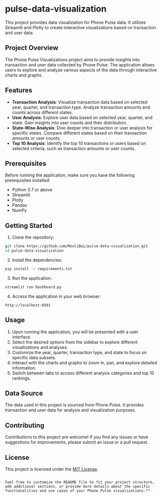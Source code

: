 # pulse-data-visualization

This project provides data visualization for Phone Pulse data. It utilizes Streamlit and Plotly to create interactive visualizations based on transaction and user data.

## Project Overview

The Phone Pulse Visualizations project aims to provide insights into transaction and user data collected by Phone Pulse. The application allows users to explore and analyze various aspects of the data through interactive charts and graphs.

## Features

- **Transaction Analysis**: Visualize transaction data based on selected year, quarter, and transaction type. Analyze transaction amounts and counts across different states.
- **User Analysis**: Explore user data based on selected year, quarter, and state. Gain insights into user counts and their distribution.
- **State-Wise Analysis**: Dive deeper into transaction or user analysis for specific states. Compare different states based on their transaction amounts or user counts.
- **Top 10 Analysis**: Identify the top 10 transactions or users based on selected criteria, such as transaction amounts or user counts.

## Prerequisites

Before running the application, make sure you have the following prerequisites installed:

- Python 3.7 or above
- Streamlit
- Plotly
- Pandas
- NumPy

## Getting Started

1. Clone the repository:

```bash
git clone https://github.com/MouliBai/pulse-data-visualization.git
cd pulse-data-visualization
```

2. Install the dependencies:

```bash
pip install -r requirements.txt
```

3. Run the application:

```bash
streamlit run Dashboard.py
```

4. Access the application in your web browser:

```plaintext
http://localhost:8501
```

## Usage

1. Upon running the application, you will be presented with a user interface.
2. Select the desired options from the sidebar to explore different visualizations and analyses.
3. Customize the year, quarter, transaction type, and state to focus on specific data subsets.
4. Interact with the charts and graphs to zoom in, pan, and explore detailed information.
5. Switch between tabs to access different analysis categories and top 10 rankings.

## Data Source

The data used in this project is sourced from Phone Pulse. It provides transaction and user data for analysis and visualization purposes.

## Contributing

Contributions to this project are welcome! If you find any issues or have suggestions for improvements, please submit an issue or a pull request.

## License

This project is licensed under the [MIT License](LICENSE).
```

Feel free to customize the README file to fit your project structure, add additional sections, or provide more details about the specific functionalities and use cases of your Phone Pulse visualizations.**
